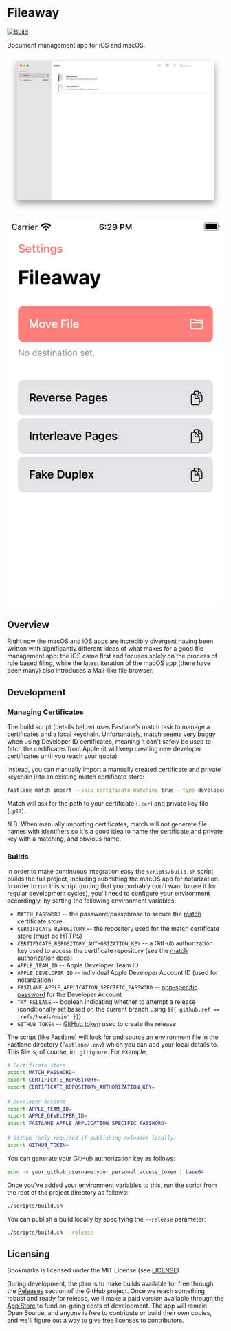 # Fileaway

[![Build](https://github.com/jbmorley/fileaway/actions/workflows/build.yaml/badge.svg?branch=main)](https://github.com/jbmorley/fileaway/actions/workflows/build.yaml)

Document management app for iOS and macOS.

![macOS screenshot](screenshots/macos.png)

![iOS screenshot](screenshots/ios.png)

## Overview

Right now the macOS and iOS apps are incredibly divergent having been written with significantly different ideas of what makes for a good file management app: the iOS came first and focuses solely on the process of rule based filing, while the latest iteration of the macOS app (there have been many) also introduces a Mail-like file browser.

## Development

### Managing Certificates

The build script (details below) uses Fastlane's match task to manage a certificates and a local keychain. Unfortunately, match seems very buggy when using Developer ID certificates, meaning it can't safely be used to fetch the certificates from Apple (it will keep creating new developer certificates until you reach your quota).

Instead, you can manually import a manually created certificate and private keychain into an existing match certificate store:

```bash
fastlane match import --skip_certificate_matching true --type developer_id
```

Match will ask for the path to your certificate (`.cer`) and private key file (`.p12`).

N.B. When manually importing certificates, match will not generate file names with identifiers so it's a good idea to name the certificate and private key with a matching, and obvious name.

### Builds

In order to make continuous integration easy the `scripts/build.sh` script builds the full project, including submitting the macOS app for notarization. In order to run this script (noting that you probably don't want to use it for regular development cycles), you'll need to configure your environment accordingly, by setting the following environment variables:

- `MATCH_PASSWORD` -- the password/passphrase to secure the [match](https://docs.fastlane.tools/actions/match/) certificate store
- `CERTIFICATE_REPOSITORY` -- the repository used for the match certificate store (must be HTTPS)
- `CERTIFICATE_REPOSITORY_AUTHORIZATION_KEY` -- a GitHub authorization key used to access the certificate repository (see the [match authorization docs](https://docs.fastlane.tools/actions/match/#git-storage-on-github))
- `APPLE_TEAM_ID` -- Apple Developer Team ID
- `APPLE_DEVELOPER_ID` -- individual Apple Developer Account ID (used for notarization)
- `FASTLANE_APPLE_APPLICATION_SPECIFIC_PASSWORD` -- [app-specific password](https://support.apple.com/en-us/HT204397) for the Developer Account
- `TRY_RELEASE` -- boolean indicating whether to attempt a release (conditionally set based on the current branch using `${{ github.ref == 'refs/heads/main' }}`)
- `GITHUB_TOKEN` -- [GitHub token](https://docs.github.com/en/github/authenticating-to-github/creating-a-personal-access-token) used to create the release

The script (like Fastlane) will look for and source an environment file in the Fastlane directory (`Fastlane/.env`) which you can add your local details to. This file is, of course, in `.gitignore`. For example,

```bash
# Certificate store
export MATCH_PASSWORD=
export CERTIFICATE_REPOSITORY=
export CERTIFICATE_REPOSITORY_AUTHORIZATION_KEY=

# Developer account
export APPLE_TEAM_ID=
export APPLE_DEVELOPER_ID=
export FASTLANE_APPLE_APPLICATION_SPECIFIC_PASSWORD=

# GitHub (only required if publishing releases locally)
export GITHUB_TOKEN=
```

You can generate your GitHub authorization key as follows:

```bash
echo -n your_github_username:your_personal_access_token | base64
```

Once you've added your environment variables to this, run the script from the root of the project directory as follows:

```bash
./scripts/build.sh
```

You can publish a build locally by specifying the `--release` parameter:

```bash
./scripts/build.sh --release
```

## Licensing

Bookmarks is licensed under the MIT License (see [LICENSE](LICENSE)).

During development, the plan is to make builds available for free through the [Releases](https://github.com/jbmorley/bookmarks/releases) section of the GitHub project. Once we reach something robust and ready for release, we'll make a paid version available through the [App Store](https://www.apple.com/app-store/) to fund on-going costs of development. The app will remain Open Source, and anyone is free to contribute or build their own copies, and we'll figure out a way to give free licenses to contributors.
